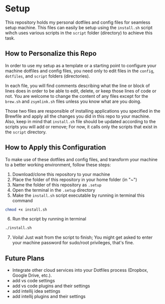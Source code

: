 # Setup
This repository holds my personal dotfiles and config files for seamless setup machine. This files can easily be setup using the `install.sh` script wihch uses various scripts in the `script` folder (directory) to achieve this task.

## How to Personalize this Repo
In order to use my setup as a template or a starting point to configure your machine dotfiles and config files, you need only to edit files in the `config`, `dotfiles`, and `script` folders (directories).

In each file, you will find comments describing what the line or block of lines does in order to be able to edit, delete, or keep those lines of code or not. You are welcome to change the content of any files except for the `brew.sh` and `zsymlink.sh` files unless you know what are you doing.

Those two files are responsible of installing applications you specified in the Brewfile and apply all the changes you did in this repo to your machine. Also, keep in mind that `install.sh` file should be updated according to the scripts you will add or remove; For now, it calls only the scripts that exist in the `script` directory.


## How to Apply this Configuration
To make use of these dotfiles and config files, and transform your machine to a better working environment, follow these steps:

1. Download/clone this repository to your machine
2. Place the folder of this repository in your home folder (in "~")
3. Name the folder of this repository as `.setup`
4. Open the terminal in the `.setup` directory
5. Make the `install.sh` script executable by running in terminal this command
```zsh
chmod +x install.sh
```
6. Run the script by running in terminal
```zsh
./install.sh
```
7. Voila! Just wait from the script to finish; You might get asked to enter your machine password for sudo/root privileges, that's fine.



## Future Plans
- Integrate other cloud services into your Dotfiles process (Dropbox, Google Drive, etc.).
- add vs code settings
- add vs code plugins and their settings
- add intellij idea settings
- add intellij plugins and their settings